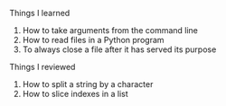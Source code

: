 Things I learned
1. How to take arguments from the command line
2. How to read files in a Python program
3. To always close a file after it has served its purpose

Things I reviewed
1. How to split a string by a character
2. How to slice indexes in a list
